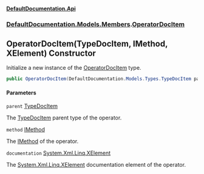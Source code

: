 #### [DefaultDocumentation.Api](index.md 'index')
### [DefaultDocumentation.Models.Members](index.md#DefaultDocumentation.Models.Members 'DefaultDocumentation.Models.Members').[OperatorDocItem](OperatorDocItem.md 'DefaultDocumentation.Models.Members.OperatorDocItem')

## OperatorDocItem(TypeDocItem, IMethod, XElement) Constructor

Initialize a new instance of the [OperatorDocItem](OperatorDocItem.md 'DefaultDocumentation.Models.Members.OperatorDocItem') type.

```csharp
public OperatorDocItem(DefaultDocumentation.Models.Types.TypeDocItem parent, IMethod method, System.Xml.Linq.XElement? documentation);
```
#### Parameters

<a name='DefaultDocumentation.Models.Members.OperatorDocItem.OperatorDocItem(DefaultDocumentation.Models.Types.TypeDocItem,IMethod,System.Xml.Linq.XElement).parent'></a>

`parent` [TypeDocItem](TypeDocItem.md 'DefaultDocumentation.Models.Types.TypeDocItem')

The [TypeDocItem](TypeDocItem.md 'DefaultDocumentation.Models.Types.TypeDocItem') parent type of the operator.

<a name='DefaultDocumentation.Models.Members.OperatorDocItem.OperatorDocItem(DefaultDocumentation.Models.Types.TypeDocItem,IMethod,System.Xml.Linq.XElement).method'></a>

`method` [IMethod](https://github.com/icsharpcode/ILSpy 'ICSharpCode.Decompiler.TypeSystem.IMethod')

The [IMethod](https://github.com/icsharpcode/ILSpy 'ICSharpCode.Decompiler.TypeSystem.IMethod') of the operator.

<a name='DefaultDocumentation.Models.Members.OperatorDocItem.OperatorDocItem(DefaultDocumentation.Models.Types.TypeDocItem,IMethod,System.Xml.Linq.XElement).documentation'></a>

`documentation` [System.Xml.Linq.XElement](https://docs.microsoft.com/en-us/dotnet/api/System.Xml.Linq.XElement 'System.Xml.Linq.XElement')

The [System.Xml.Linq.XElement](https://docs.microsoft.com/en-us/dotnet/api/System.Xml.Linq.XElement 'System.Xml.Linq.XElement') documentation element of the operator.